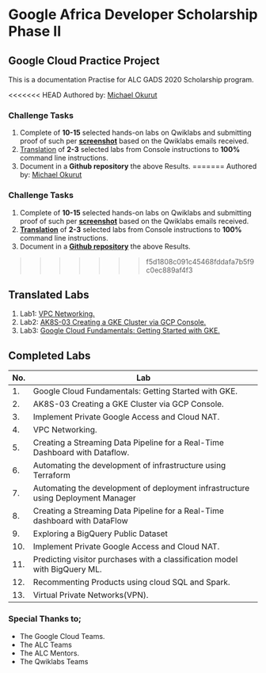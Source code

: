# Google Africa Developer Scholarship Phase II 
## Google Cloud Practice Project
This is a documentation Practise for ALC GADS 2020 Scholarship program.

<<<<<<< HEAD
Authored by: [Michael Okurut](https:github.com/mokrut) 

### Challenge Tasks
1. Complete of **10-15** selected hands-on labs on Qwiklabs and submitting proof of such per **[screenshot](Lab-screenshots.md)** based on the Qwiklabs emails received.
2. [Translation](Translated-labs) of **2-3** selected labs from Console instructions to **100%** command line instructions.
3. Document in a **Github repository**  the above Results.
=======
Authored by: [Michael Okurut](https://github.com/mokrut) 

### Challenge Tasks
1. Complete of **10-15** selected hands-on labs on Qwiklabs and submitting proof of such per **[screenshot](Lab-screenshots.md)** based on the Qwiklabs emails received.
2. **[Translation](Translated-labs)** of **2-3** selected labs from Console instructions to **100%** command line instructions.
3. Document in a **[Github repository](https://github.com/mokrut/Google-Cloud-Practice-Project/)**  the above Results.
>>>>>>> f5d1808c091c45468fddafa7b5f9c0ec889af4f3


## Translated Labs

1. Lab1: [VPC Networking.](Translated-labs/Lab1.md)
2. Lab2: [AK8S-03 Creating a GKE Cluster via GCP Console.](Translated-labs/Lab2.md)
3. Lab3: [Google Cloud Fundamentals: Getting Started with GKE.](Translated-labs/Lab3.md)


## Completed Labs
No. | Lab |
----|------
1.| Google Cloud Fundamentals: Getting Started with GKE. 
2.| AK8S-03 Creating a GKE Cluster via GCP Console. 
3.| Implement Private Google Access and Cloud NAT. 
4.| VPC Networking. 
5.| Creating a Streaming Data Pipeline for a Real-Time Dashboard with Dataflow. 
6.| Automating the development of infrastructure using Terraform
7.| Automating the development of deployment infrastructure using Deployment Manager
8.| Creating a Streaming Data Pipeline for a Real-Time dashboard with DataFlow
9.| Exploring a BigQuery Public Dataset
10.| Implement Private Google Access and Cloud NAT.
11.| Predicting visitor purchases with a classification model with BigQuery ML.
12.| Recommenting Products using cloud SQL and Spark.
13.| Virtual Private Networks(VPN).


### Special Thanks to;
+ The Google Cloud Teams.
+ The ALC Teams
+ The ALC Mentors.
+ The Qwiklabs Teams
